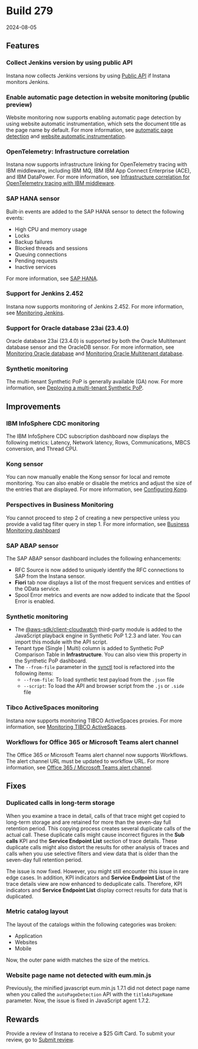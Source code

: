 # Build 279

2024-08-05

## Features
### Collect Jenkins version by using public API
Instana now collects Jenkins versions by using [Public API](https://instana.github.io/openapi/#operation/softwareVersions) if Instana monitors Jenkins.

### Enable automatic page detection in website monitoring (public preview)
Website monitoring now supports enabling automatic page detection by using website automatic instrumentation, which sets the document title as the page name by default. For more information, see [automatic page detection](https://www.ibm.com/docs/en/instana-observability/current?topic=websites-javascript-agent-api#automatic-page-detection) and [website automatic instrumentation](https://www.ibm.com/docs/en/instana-observability/current?topic=websites-automatic-instrumentation).


### OpenTelemetry: Infrastructure correlation
Instana now supports infrastructure linking for OpenTelemetry tracing with IBM middleware, including IBM MQ, IBM IBM App Connect Enterprise (ACE), and IBM DataPower. For more information, see [Infrastructure correlation for OpenTelemetry tracing with IBM middleware](https://www.ibm.com/docs/en/instana-observability/current?topic=opentelemetry-related-service-mappings-infrastructure-correlation).

### SAP HANA sensor
Built-in events are added to the SAP HANA sensor to detect the following events:
- High CPU and memory usage
- Locks
- Backup failures
- Blocked threads and sessions
- Queuing connections
- Pending requests
- Inactive services

For more information, see [SAP HANA](https://www.ibm.com/docs/en/instana-observability/current?topic=references-built-in-events-reference#sap-hana).

### Support for Jenkins 2.452
Instana now supports monitoring of Jenkins 2.452. For more information, see [Monitoring Jenkins](https://www.ibm.com/docs/en/instana-observability/current?topic=technologies-monitoring-jenkins).

### Support for Oracle database 23ai (23.4.0)
Oracle database 23ai (23.4.0) is supported by both the Oracle Multitenant database sensor and the OracleDB sensor. For more information, see [Monitoring Oracle database](https://www.ibm.com/docs/en/instana-observability/current?topic=technologies-monitoring-oracledb) and [Monitoring Oracle Multitenant database](https://www.ibm.com/docs/en/instana-observability/current?topic=oracledb-monitoring-oracle-multitenant-database).

### Synthetic monitoring
The multi-tenant Synthetic PoP is generally available (GA) now. For more information, see [Deploying a multi-tenant Synthetic PoP](https://www.ibm.com/docs/en/instana-observability/current?topic=pop-deploying-multi-tenant-private-preview).

## Improvements
### IBM InfoSphere CDC monitoring
The IBM InfoSphere CDC subscription dashboard now displays the following metrics: Latency, Network latency, Rows, Communications, MBCS conversion, and Thread CPU.

### Kong sensor
You can now manually enable the Kong sensor for local and remote monitoring. You can also enable or disable the metrics and adjust the size of the entries that are displayed. For more information, see [Configuring Kong](https://www.ibm.com/docs/en/instana-observability/current?topic=technologies-monitoring-kong-api-gateway).

### Perspectives in Business Monitoring
You cannot proceed to step 2 of creating a new perspective unless you provide a valid tag filter query in step 1. For more information, see [Business Monitoring dashboard](https://www.ibm.com/docs/en/instana-observability/current?topic=instana-business-monitoring)

### SAP ABAP sensor
The SAP ABAP sensor dashboard includes the following enhancements:

* RFC Source is now added to uniquely identify the RFC connections to SAP from the Instana sensor.
* **Fiori** tab now displays a list of the most frequent services and entities of the OData service.
* Spool Error metrics and events are now added to indicate that the Spool Error is enabled.

### Synthetic monitoring
- The [@aws-sdk/client-cloudwatch](https://www.npmjs.com/package/%40aws-sdk/client-cloudwatch) third-party module is added to the JavaScript playback engine in Synthetic PoP 1.2.3 and later. You can import this module with the API script.
- Tenant type (Single | Multi) column is added to Synthetic PoP Comparison Table in **Infrastructure**. You can also view this property in the Synthetic PoP dashboard.
- The `--from-file` parameter in the [synctl](https://github.com/instana/synthetic-synctl) tool is refactored into the following items:
  - `--from-file`: To load synthetic test payload from the `.json` file
  - `--script`: To load the API and browser script from the `.js` or `.side` file

###  Tibco ActiveSpaces monitoring
Instana now supports monitoring TIBCO ActiveSpaces proxies. For more information, see [Monitoring TIBCO ActiveSpaces](https://www.ibm.com/docs/en/instana-observability/current?topic=technologies-monitoring-tibco-activespaces).

### Workflows for Office 365 or Microsoft Teams alert channel
The Office 365 or Microsoft Teams alert channel now supports Workflows. The alert channel URL must be updated to workflow URL. For more information, see [Office 365 / Microsoft Teams alert channel](https://www.ibm.com/docs/en/instana-observability/current?topic=alerting-office-365microsoft-teams).

## Fixes
### Duplicated calls in long-term storage
When you examine a trace in detail, calls of that trace might get copied to long-term storage and are retained for more than the seven-day full retention period. This copying process creates several duplicate calls of the actual call. These duplicate calls might cause incorrect figures in the **Sub calls** KPI and the **Service Endpoint List** section of trace details. These duplicate calls might also distort the results for other analysis of traces and calls when you use selective filters and view data that is older than the seven-day full retention period.

The issue is now fixed. However, you might still encounter this issue in rare edge cases. In addition, KPI indicators and **Service Endpoint List** of the trace details view are now enhanced to deduplicate calls. Therefore, KPI indicators and **Service Endpoint List** display correct results for data that is duplicated.

### Metric catalog layout
The layout of the catalogs within the following categories was broken:

- Application
- Websites
- Mobile

Now, the outer pane width matches the size of the metrics.

### Website page name not detected with eum.min.js
Previously, the minified javascript eum.min.js 1.7.1 did not detect page name when you called the `autoPageDetection` API with the `titleAsPageName` parameter. Now, the issue is fixed in JavaScript agent 1.7.2.

## Rewards
Provide a review of Instana to receive a $25 Gift Card. To submit your review, go to [Submit review](https://www.g2.com/contributor/instana-an-ibm-company-25-usd-2-reward-link?secure%5Bpage_id%5D=instana-an-ibm-company-25-usd-2-reward-link&secure%5Brewards%5D=true&secure%5Btoken%5D=5f61c4680c043dd462ee268a2e95504e1cec47c239f634889f1a86908d965fa1&utm_source=ibm&utm_medium=CSA&utm_campaign=email).
